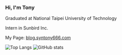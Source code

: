 ### Hi, I'm Tony

Graduated at National Taipei University of Technology

Intern in Sunbird Inc.

My Page: [blog.syntony666.com](https://blog.syntony666.com)

![Top Langs](https://github-readme-stats.vercel.app/api/top-langs/?username=syntony666&layout=compact&theme=nord&count_private=true&card_width=400&langs_count=6&hide=stylus,scss)
![GitHub stats](https://github-readme-stats.vercel.app/api?username=syntony666&theme=nord&show_icons=true&count_private=true&hide=contribs&line_height=24)
